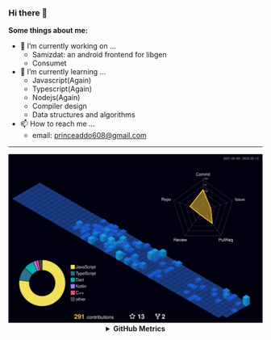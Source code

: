 ### Hi there 👋
**Some things about me:**

- 🔭 I’m currently working on ...
  - Samizdat: an android frontend for libgen
  - Consumet
- 🌱 I’m currently learning ...
  - Javascript(Again)
  - Typescript(Again)
  - Nodejs(Again)
  - Compiler design
  - Data structures and algorithms
- 📫 How to reach me ...
  - email: princeaddo608@gmail.com

<hr/>
<div align="center">
	<img src="./profile-3d-contrib/profile-night-view.svg"/>
	<details><summary><strong>GitHub Metrics</strong></summary><img align="center" src="./github-metrics.svg" alt="Metrics" width="600"></details>
</div>

